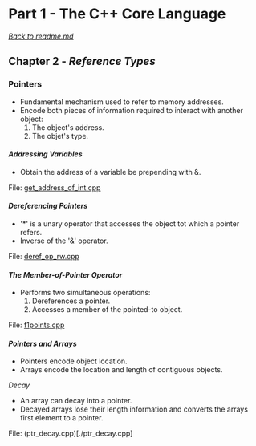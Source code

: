 # Part 1 - The C++ Core Language

[*Back to readme.md*](../readme.md)

## Chapter 2 - _Reference Types_

### Pointers

- Fundamental mechanism used to refer to memory addresses.
- Encode both pieces of information required to interact with another object:
    1. The object's address.
    2. The objet's type.

#### *Addressing Variables*

- Obtain the address of a variable be prepending with &.

File: [get_address_of_int.cpp](./get_address_of_int.cpp)

#### *Dereferencing Pointers*

- '*' is a unary operator that accesses the object tot which a pointer refers.
- Inverse of the '&' operator.

File: [deref_op_rw.cpp](./deref_op_rw.cpp)

#### *The Member-of-Pointer Operator*

- Performs two simultaneous operations:
    1. Dereferences a pointer.
    2. Accesses a member of the pointed-to object.

File: [f1points.cpp](../P1C2/f1points.cpp)

#### *Pointers and Arrays*

- Pointers encode object location.
- Arrays encode the location and length of contiguous objects.

*Decay*
- An array can decay into a pointer.
- Decayed arrays lose their length information and converts the arrays first element to a pointer.

File: (ptr_decay.cpp)[./ptr_decay.cpp]